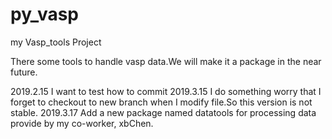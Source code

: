 # py_vasp
my Vasp_tools Project 

There some tools to handle vasp data.We will make it a package in the near future.

2019.2.15
I want to test how to commit
2019.3.15
I do something worry that I forget to checkout to new branch when I modify file.So this version is not stable.
2019.3.17
Add a new package named datatools for processing data provide by my co-worker, xbChen. 

